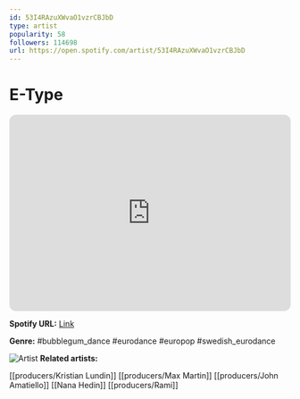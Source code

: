 ```yaml
---
id: 53I4RAzuXWvaO1vzrCBJbD
type: artist
popularity: 58
followers: 114698
url: https://open.spotify.com/artist/53I4RAzuXWvaO1vzrCBJbD
---
```

# E-Type

<iframe style="border-radius:12px" src="https://open.spotify.com/embed/artist/53I4RAzuXWvaO1vzrCBJbD" width="100%" height="352" frameBorder="0" allowfullscreen="" allow="autoplay; clipboard-write; encrypted-media; fullscreen; picture-in-picture" loading="lazy"></iframe>

**Spotify URL:** [Link](https://open.spotify.com/artist/53I4RAzuXWvaO1vzrCBJbD)

**Genre:**  #bubblegum_dance #eurodance #europop #swedish_eurodance

![Artist](https://i.scdn.co/image/ab6761610000e5eb2987f8c435d49a4bf4249289)
**Related artists:**

[[producers/Kristian Lundin]]
[[producers/Max Martin]]
[[producers/John Amatiello]]
[[Nana Hedin]]
[[producers/Rami]]
